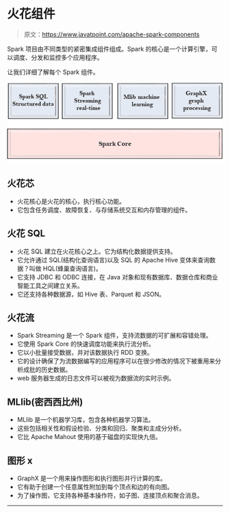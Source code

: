 # 火花组件

> 原文：<https://www.javatpoint.com/apache-spark-components>

Spark 项目由不同类型的紧密集成组件组成。Spark 的核心是一个计算引擎，可以调度、分发和监控多个应用程序。

让我们详细了解每个 Spark 组件。

![Spark Components](img/7c5bf41d9f1ce513f2400a030e96019c.png)

## 火花芯

*   火花核心是火花的核心，执行核心功能。
*   它包含任务调度、故障恢复、与存储系统交互和内存管理的组件。

## 火花 SQL

*   火花 SQL 建立在火花核心之上。它为结构化数据提供支持。
*   它允许通过 SQL(结构化查询语言)以及 SQL 的 Apache Hive 变体来查询数据？叫做 HQL(蜂巢查询语言)。
*   它支持 JDBC 和 ODBC 连接，在 Java 对象和现有数据库、数据仓库和商业智能工具之间建立关系。
*   它还支持各种数据源，如 Hive 表、Parquet 和 JSON。

## 火花流

*   Spark Streaming 是一个 Spark 组件，支持流数据的可扩展和容错处理。
*   它使用 Spark Core 的快速调度功能来执行流分析。
*   它以小批量接受数据，并对该数据执行 RDD 变换。
*   它的设计确保了为流数据编写的应用程序可以在很少修改的情况下被重用来分析成批的历史数据。
*   web 服务器生成的日志文件可以被视为数据流的实时示例。

## MLlib(密西西比州)

*   MLlib 是一个机器学习库，包含各种机器学习算法。
*   这些包括相关性和假设检验、分类和回归、聚类和主成分分析。
*   它比 Apache Mahout 使用的基于磁盘的实现快九倍。

## 图形 x

*   GraphX 是一个用来操作图形和执行图形并行计算的库。
*   它有助于创建一个任意属性附加到每个顶点和边的有向图。
*   为了操作图，它支持各种基本操作符，如子图、连接顶点和聚合消息。

* * *